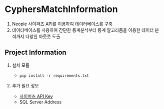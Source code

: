 # CyphersMatchInformation
1. Neople 사이퍼즈 API를 이용하여 데이터베이스를 구축
2. 데이터베이스를 사용하여 간단한 통계분석부터 통계 알고리즘을 이용한 데이터 분석까지 다양한 아웃풋 도출

## Project Information
1. 설치 모듈
    * ```pip install -r requirements.txt```
    
2. 추가 필요 정보
    * [사이퍼즈 API Key](https://developers.neople.co.kr/contents/apiDocs/cyphers)
    * SQL Server Address
